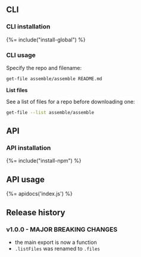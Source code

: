 ## CLI
### CLI installation
{%= include("install-global") %}

### CLI usage
Specify the repo and filename:

```bash
get-file assemble/assemble README.md
```

**List files**

See a list of files for a repo before downloading one:

```bash
get-file --list assemble/assemble
```

## API
### API installation
{%= include("install-npm") %}

## API usage
{%= apidocs('index.js') %}

## Release history

### v1.0.0 - MAJOR BREAKING CHANGES

- the main export is now a function
- `.listFiles` was renamed to `.files`

